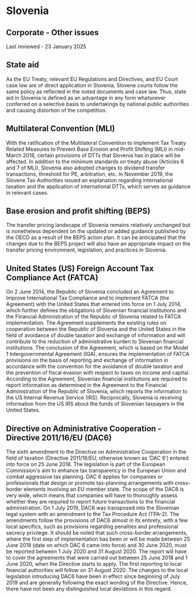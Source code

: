 # Slovenia
## Corporate - Other issues
Last reviewed - 23 January 2025
## State aid
As the EU Treaty, relevant EU Regulations and Directives, and EU Court case law are of direct application in Slovenia, Slovene courts follow the same policy as reflected in the noted documents and case law. Thus, state aid in Slovenia is defined as an advantage in any form whatsoever conferred on a selective basis to undertakings by national public authorities and causing distortion of the competition.
## Multilateral Convention (MLI)
With the ratification of the Multilateral Convention to Implement Tax Treaty Related Measures to Prevent Base Erosion and Profit Shifting (MLI) in mid-March 2018, certain provisions of DTTs that Slovenia has in place will be affected. In addition to the minimum standards on treaty abuse (Articles 6 and 7 of MLI), Slovenia also adopted changes to dividend transfer transactions, threshold for PE, arbitration, etc.
In November 2019, the Slovene Tax Authorities issued an explanation regarding international taxation and the application of international DTTs, which serves as guidance in relevant cases.
## Base erosion and profit shifting (BEPS)
The transfer pricing landscape of Slovenia remains relatively unchanged but is nonetheless dependent on the updated or added guidance published by the OECD as a result of the BEPS action plan. It can be anticipated that the changes due to the BEPS project will also have an appropriate impact on the transfer pricing environment, legislation, and practices in Slovenia.
## United States (US) Foreign Account Tax Compliance Act (FATCA)
On 2 June 2014, the Republic of Slovenia concluded an Agreement to Improve International Tax Compliance and to implement FATCA (the Agreement) with the United States that entered into force on 1 July 2014, which further defines the obligations of Slovenian financial institutions and the Financial Administration of the Republic of Slovenia related to FATCA implementation. The Agreement supplements the existing rules on cooperation between the Republic of Slovenia and the United States in the field of avoidance of double taxation and exchange of information and will contribute to the reduction of administrative burden to Slovenian financial institutions.
The conclusion of the Agreement, which is based on the Model 1 Intergovernmental Agreement (IGA), ensures the implementation of FATCA provisions on the basis of reporting and exchange of information in accordance with the convention for the avoidance of double taxation and the prevention of fiscal evasion with respect to taxes on income and capital. According to the Agreement, Slovenian financial institutions are required to report information as determined in the Agreement to the Financial Administration of the Republic of Slovenia, which reports the information to the US Internal Revenue Service (IRS). Reciprocally, Slovenia is receiving information from the US IRS about the funds of Slovenian taxpayers in the United States.
## Directive on Administrative Cooperation - Directive 2011/16/EU (DAC6)
The sixth amendment to the Directive on Administrative Cooperation in the field of taxation (Directive 2011/16/EU, otherwise known as ‘DAC 6’) entered into force on 25 June 2018.
The legislation is part of the European Commission's aim to enhance tax transparency in the European Union and combat aggressive tax planning. DAC 6 applies for companies or professionals that design or promote tax-planning arrangements with cross-border elements involving an EU member state.
The scope of the DAC6 is very wide, which means that companies will have to thoroughly assess whether they are required to report future transactions to the financial administration.
On 1 July 2019, DAC6 was transposed into the Slovenian legal system with an amendment to the Tax Procedure Act (TPA-2). The amendments follow the provisions of DAC6 almost in its entirety, with a few local specifics, such as provisions regarding penalties and professional secrecy privilege.
It should be noted that such cross-border arrangements, where the first step of implementation has been or will be made between 25 June 2018 (date on which DAC 6 came into force) and 30 June 2020, must be reported between 1 July 2020 and 31 August 2020. The report will have to cover the agreements that were carried out between 25 June 2018 and 1 June 2020, when the Directive starts to apply. The first reporting to local financial authorities will follow on 31 August 2020.
The changes to the local legislation introducing DAC6 have been in effect since beginning of July 2019 and are generally following the exact wording of the Directive. Hence, there have not been any distinguished local deviations in this regard. 
